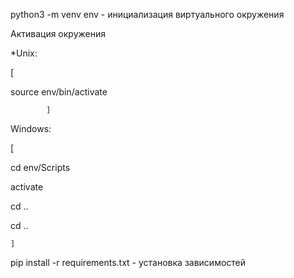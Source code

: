 python3 -m venv env - инициализация виртуального окружения

Активация окружения

*Unix:

[

source env/bin/activate

			]

Windows:

[

cd env/Scripts

activate

cd ..

cd ..

	]

pip install -r requirements.txt - установка зависимостей